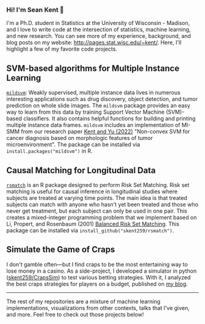 ### Hi! I'm Sean Kent 👋

I'm a Ph.D. student in Statistics at the University of Wisconsin - Madison, and I love to write code at the intersection of statistics, machine learning, and new research.  You can see more of my experience, background, and blog posts on my website: <http://pages.stat.wisc.edu/~kent/>.  Here, I'll highlight a few of my favorite code projects.

## SVM-based algorithms for Multiple Instance Learning

[`mildsvm`](https://github.com/skent259/mildsvm): Weakly supervised, multiple instance data lives in numerous interesting applications such as drug discovery, object detection, and tumor prediction on whole slide images. The `mildsvm` package provides an easy way to learn from this data by training Support Vector Machine (SVM)-based classifiers. It also contains helpful functions for building and printing multiple instance data frames. `mildsvm` includes an implementation of MI-SMM from our research paper [Kent and Yu
    (2022)](https://arxiv.org/abs/2206.14704) "Non-convex SVM for cancer diagnosis based on morphologic features of
tumor microenvironment". The package can be installed via `install.packages("mildsvm")` in R.  

## Causal Matching for Longitudinal Data

[`rsmatch`](https://github.com/skent259/rsmatch) is an R package designed to perform Risk Set Matching. Risk set matching is useful for causal inference in longitudinal studies where subjects are treated at varying time points. The main idea is that treated subjects can match with anyone who hasn't yet been treated and those who never get treatment, but each subject can only be used in one pair. This creates a mixed-integer programming problem that we implement based on Li, Propert, and Rosenbaum (2001) [Balanced Risk Set Matching](https://www.tandfonline.com/doi/abs/10.1198/016214501753208573). This package can be installed via `install_github("skent259/rsmatch")`.  

## Simulate the Game of Craps

I don't gamble often&mdash;but I find craps to be the most entertaining way to lose money in a casino.  As a side-project, I developed a simulator in python ([skent259/CrapsSim](https://github.com/skent259/CrapsSim)) to test various betting strategies. With it, I analyzed the best craps strategies for players on a budget, published on [my blog](http://pages.stat.wisc.edu/~kent/blog/2019.07.31_Craps_Budget/craps_best-strategies-on-a-budget.html).  

***

The rest of my repositories are a mixture of machine learning implementations, visualizations from other contexts, talks that I've given, and more.  Feel free to check out those projects below!

<!--
**skent259/skent259** is a ✨ _special_ ✨ repository because its `README.md` (this file) appears on your GitHub profile.

Here are some ideas to get you started:

- 🔭 I’m currently working on ...
- 🌱 I’m currently learning ...
- 👯 I’m looking to collaborate on ...
- 🤔 I’m looking for help with ...
- 💬 Ask me about ...
- 📫 How to reach me: ...
- 😄 Pronouns: ...
- ⚡ Fun fact: ...
-->





